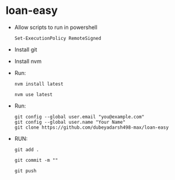 # loan-easy
- Allow scripts to run in powershell
    ```
    Set-ExecutionPolicy RemoteSigned
    ```
- Install git
- Install nvm
- Run:
    ```
    nvm install latest
    ```
    ```
    nvm use latest
    ```
- Run:
    ```
    git config --global user.email "you@example.com"
    git config --global user.name "Your Name"
    git clone https://github.com/dubeyadarsh498-max/loan-easy
    ```

- RUN:
    ```
    git add .
    ```
    ```
    git commit -m ""
    ```
    ```
    git push
    ```
